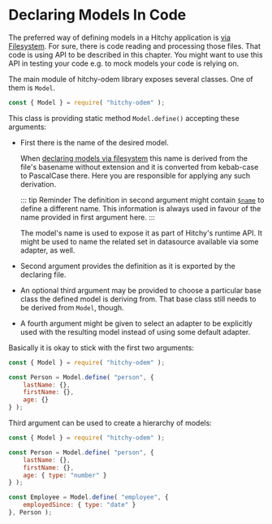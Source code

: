 # Declaring Models In Code

The preferred way of defining models in a Hitchy application is [via Filesystem](./declaring-models-filesystem.md). For sure, there is code reading and processing those files. That code is using API to be described in this chapter. You might want to use this API in testing your code e.g. to mock models your code is relying on.

The main module of hitchy-odem library exposes several classes. One of them is `Model`.

```javascript
const { Model } = require( "hitchy-odem" );
```

This class is providing static method `Model.define()` accepting these arguments:

* First there is the name of the desired model. 

  When [declaring models via filesystem](./declaring-models-filesystem.md) this name is derived from the file's basename without extension and it is converted from kebab-case to PascalCase there. Here you are responsible for applying any such derivation.
  
  ::: tip Reminder
  The definition in second argument might contain [`$name`](./declaring-models-filesystem.md#naming-models) to define a different name. This information is always used in favour of the name provided in first argument here. 
  :::
  
  The model's name is used to expose it as part of Hitchy's runtime API. It might be used to name the related set in datasource available via some adapter, as well.

* Second argument provides the definition as it is exported by the declaring file.

* An optional third argument may be provided to choose a particular base class the defined model is deriving from. That base class still needs to be derived from `Model`, though.

* A fourth argument might be given to select an adapter to be explicitly used with the resulting model instead of using some default adapter.

Basically it is okay to stick with the first two arguments:

```javascript
const { Model } = require( "hitchy-odem" );

const Person = Model.define( "person", {
	lastName: {},
	firstName: {},
	age: {}
} );
```

Third argument can be used to create a hierarchy of models:

```javascript
const { Model } = require( "hitchy-odem" );

const Person = Model.define( "person", {
	lastName: {},
	firstName: {},
	age: { type: "number" }
} );

const Employee = Model.define( "employee", {
	employedSince: { type: "date" }
}, Person );
```
